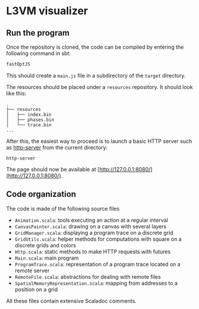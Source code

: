# L3VM visualizer

## Run the program
Once the repository is cloned, the code can be compiled by entering the following command
in sbt:
```bash
fastOptJS
```

This should create a `main.js` file in a subdirectory of the `target` directory.

The resources should be placed under a `resources` repository. It should look like this:
```
.
├── resources
│   ├── index.bin
│   ├── phases.bin
│   └── trace.bin
...
```

After this, the easiest way to proceed is to launch a basic HTTP server such as [http-server](https://www.npmjs.com/package/http-server) from the current directory:
```
http-server
```

The page should now be available at [http://127.0.0.1:8080/](http://127.0.0.1:8080/).

## Code organization
The code is made of the following source files
* `Animation.scala`: tools executing an action at a regular interval
* `CanvasPainter.scala`: drawing on a canvas with several layers
* `GridManager.scala`: displaying a program trace on a discrete grid
* `GridUtils.scala`: helper methods for computations with square on a discrete grids and colors
* `Http.scala`: static methods to make HTTP requests with futures
* `Main.scala`: main program
* `ProgramTrace.scala`: representation of a program trace located on a remote server
* `RemoteFile.scala`: abstractions for dealing with remote files
* `SpatialMemoryRepresentation.scala`: mapping from addresses to a position on a grid

All these files contain extensive Scaladoc comments.